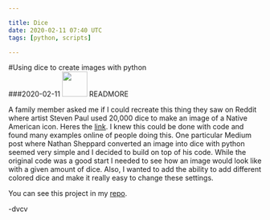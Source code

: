 ```yaml
---

title: Dice
date: 2020-02-11 07:40 UTC
tags: [python, scripts]

---
```

#Using dice to create images with python  
###2020-02-11
<image width='50' src='https://raw.githubusercontent.com/dvcv/dice-image-generator/master/examples/dice.png' />
READMORE

A family member asked me if I could recreate this thing they saw on Reddit where artist Steven Paul used 20,000 dice to make an image of a Native American icon. Heres the <a href='https://www.reddit.com/r/nextfuckinglevel/comments/ekyt8y/entirely_made_of_dice/'>link</a>. I knew this could be done with code and found many examples online of people doing this. One particular Medium post where Nathan Sheppard converted an image into dice with python seemed very simple and I decided to build on top of his code. While the original code was a good start I needed to see how an image would look like with a given amount of dice. Also, I wanted to add the ability to add different colored dice and make it really easy to change these settings.

You can see this project in my <a href='https://github.com/dvcv/dice-image-generator'>repo</a>.

\-dvcv
